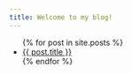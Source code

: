 ```yaml
---
title: Welcome to my blog!
---
```


<ul>
  {% for post in site.posts %}
    <li>
      <a href="{{ site.url }} {{ post.url }}">{{ post.title }}</a>
    </li>
  {% endfor %}
</ul>
